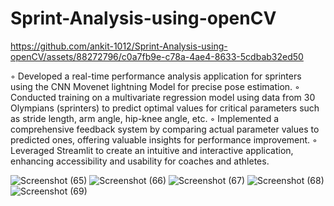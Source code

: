 # Sprint-Analysis-using-openCV

https://github.com/ankit-1012/Sprint-Analysis-using-openCV/assets/88272796/c0a7fb9e-c78a-4ae4-8633-5cdbab32ed50

◦ Developed a real-time performance analysis application for sprinters using the CNN Movenet lightning
 Model for precise pose estimation.
 ◦ Conducted training on a multivariate regression model using data from 30 Olympians (sprinters) to predict
 optimal values for critical parameters such as stride length, arm angle, hip-knee angle, etc.
 ◦ Implemented a comprehensive feedback system by comparing actual parameter values to predicted ones, offering
 valuable insights for performance improvement.
 ◦ Leveraged Streamlit to create an intuitive and interactive application, enhancing accessibility and usability for
 coaches and athletes.
 
![Screenshot (65)](https://github.com/ankit-1012/Sprint-Analysis-using-openCV/assets/88272796/b4c685f0-d16b-444a-b88f-0dd89ce12f8d)
![Screenshot (66)](https://github.com/ankit-1012/Sprint-Analysis-using-openCV/assets/88272796/eb10bf54-5dc8-4195-b512-a6fe589fdb57)
![Screenshot (67)](https://github.com/ankit-1012/Sprint-Analysis-using-openCV/assets/88272796/57206e95-086d-437b-8cfc-7969d3685fda)
![Screenshot (68)](https://github.com/ankit-1012/Sprint-Analysis-using-openCV/assets/88272796/045d1def-8ac4-4d4f-b37f-13e218e1822a)
![Screenshot (69)](https://github.com/ankit-1012/Sprint-Analysis-using-openCV/assets/88272796/6372b597-b97b-43c0-bd82-fd364708cc9f)
